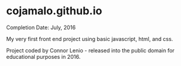 # cojamalo.github.io
Completion Date: July, 2016

My very first front end project using basic javascript, html, and css.

Project coded by Connor Lenio - released into the public domain for educational purposes in 2016. 
